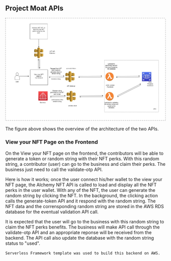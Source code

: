## Project Moat APIs

![alt text](moat-proveddit.jpg)

The figure above shows the overview of the architecture of the two APIs.

### View your NFT Page on the Frontend

On the View your NFT page on the frontend, the contributors will be able to generate a token
or random string with their NFT perks. With this random string, a contributor (user) can go to the
business and claim their perks. The business just need to call the validate-otp API.

Here is how it works; once the user connect his/her wallet to the view your NFT page, the Alchemy
NFT API is called to load and display all the NFT perks in the user wallet. With any of the NFT,
the user can generate the random string by clicking the NFT. In the background, the clicking
action calls the generate-token API and it respond with the random string. The NFT data and the
corrensponding random string are stored in the AWS RDS database for the eventual validation API
call.

It is expected that the user will go to the business with this random string to claim the NFT perks
benefits. The business will make API call through the validate-otp API and an appropriate reponse
will be received from the backend. The API call also update the database with the random string
status to "used".

```
Serverless Framework template was used to build this backend on AWS.
```
